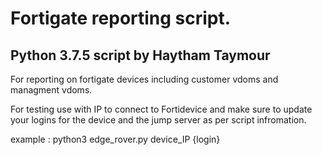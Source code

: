 # Fortigate reporting script. 
## Python 3.7.5 script by Haytham Taymour
For reporting on fortigate devices including customer vdoms and managment vdoms. 

For testing use with IP to connect to Fortidevice and make sure to update your logins for the device and the jump server as per script infromation. 


example :  python3 edge_rover.py device_IP {login}



